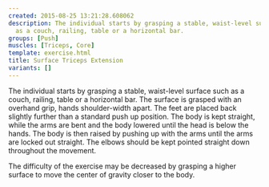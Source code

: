 ```yaml
---
created: 2015-08-25 13:21:28.608062
description: The individual starts by grasping a stable, waist-level surface such
  as a couch, railing, table or a horizontal bar.
groups: [Push]
muscles: [Triceps, Core]
template: exercise.html
title: Surface Triceps Extension
variants: []
---
```

The individual starts by grasping a stable, waist-level surface such as a couch, railing, table or a horizontal bar. The surface is grasped with an overhand grip, hands shoulder-width apart. The feet are placed back slightly further than a standard push up position. The body is kept straight, while the arms are bent and the body lowered until the head is below the hands. The body is then raised by pushing up with the arms until the arms are locked out straight. The elbows should be kept pointed straight down throughout the movement.

The difficulty of the exercise may be decreased by grasping a higher surface to move the center of gravity closer to the body.